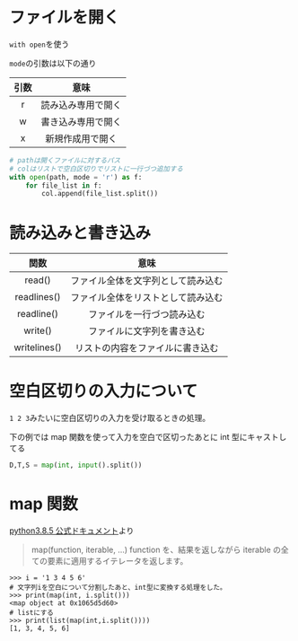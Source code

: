 # ファイルを開く

`with open`を使う

`mode`の引数は以下の通り

| 引数 |        意味        |
| :--: | :----------------: |
|  r   | 読み込み専用で開く |
|  w   | 書き込み専用で開く |
|  x   |  新規作成用で開く  |

```test.py
# pathは開くファイルに対するパス
# colはリストで空白区切りでリストに一行づつ追加する
with open(path, mode = 'r') as f:
    for file_list in f:
        col.append(file_list.split())
```

# 読み込みと書き込み

|     関数     |                意味                |
| :----------: | :--------------------------------: |
|    read()    | ファイル全体を文字列として読み込む |
| readlines()  | ファイル全体をリストとして読み込む |
|  readline()  |     ファイルを一行づつ読み込む     |
|   write()    |     ファイルに文字列を書き込む     |
| writelines() |  リストの内容をファイルに書き込む  |

# 空白区切りの入力について

`1 2 3`みたいに空白区切りの入力を受け取るときの処理。

下の例では map 関数を使って入力を空白で区切ったあとに int 型にキャストしてる

```a.py
D,T,S = map(int, input().split())
```

# map 関数

[python3.8.5 公式ドキュメント](https://docs.python.org/ja/3/library/functions.html)より

> map(function, iterable, ...)
> function を、結果を返しながら iterable の全ての要素に適用するイテレータを返します。

```
>>> i = '1 3 4 5 6'
# 文字列iを空白について分割したあと、int型に変換する処理をした。
>>> print(map(int, i.split()))
<map object at 0x1065d5d60>
# listにする
>>> print(list(map(int,i.split())))
[1, 3, 4, 5, 6]

```